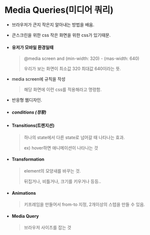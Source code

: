 # Media Queries(미디어 쿼리)

- 브라우저가 큰지 작은지 알아내는 방법을 배움.
- 큰스크린을 위한 css 작은 화면을 위한 css가 있기때문.

- #### 유저가 모바일 환경일때

  > @media screen and (min-width: 320) - (mas-width: 640)
  >
  > 우리가 보는 화면이 최소값 320 최대값 640이라는 뜻.

- media screen에 규칙을 작성

  > 해당 화면에 이런 css를 적용해라고 명령함.

- 반응형 웹디자인.

- ##### conditions (정황)

- #### Transitions(트렌지션)

  > 하나의 state에서 다른 state로 넘어갈 때 나타나는 효과.
  >
  > ex) hover하면 애니메이션이 나타나는 것

- #### Transformation

  > element의 모양새를 바꾸는 것.
  >
  > 뒤집거나, 비틀거나, 크기를 키우거나 등등..

- #### Animations

  > 키프레임을 만들어서 from-to 지정, 2개이상의 스텝을 만들 수 있음.

- #### Media Query

  > 브라우저 사이즈를 잡는 것